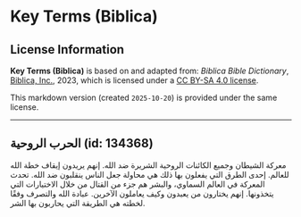 # Key Terms (Biblica)

## License Information

**Key Terms (Biblica)** is based on and adapted from: _Biblica Bible Dictionary_, [Biblica, Inc.](https://www.biblica.com/), 2023, which is licensed under a [CC BY-SA 4.0 license](https://creativecommons.org/licenses/by-sa/4.0/legalcode.en).

This markdown version (created `2025-10-20`) is provided under the same license.



--------------------------------

## الحرب الروحية (id: 134368)

معركة الشيطان وجميع الكائنات الروحية الشريرة ضد الله. إنهم يريدون إيقاف خطة الله للعالم. إحدى الطرق التي يفعلون بها ذلك هي محاولة جعل الناس ينقلبون ضد الله. تحدث المعركة في العالم السماوي، والبشر هم جزء من القتال من خلال الاختيارات التي يتخذونها. إنهم يختارون من يعبدون وكيف يعاملون الآخرين. عبادة الله والتصرف وفقًا لخطته هي الطريقة التي يحاربون بها الشر.



